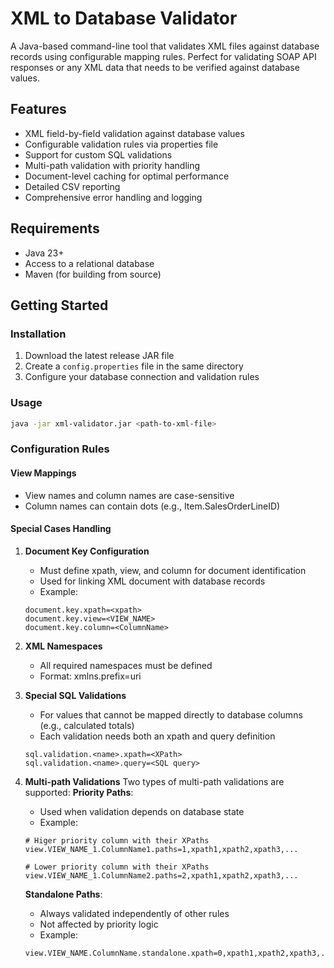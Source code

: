 # XML to Database Validator

A Java-based command-line tool that validates XML files against database records using configurable mapping rules. Perfect for validating SOAP API responses or any XML data that needs to be verified against database values.

## Features

* XML field-by-field validation against database values
* Configurable validation rules via properties file
* Support for custom SQL validations
* Multi-path validation with priority handling
* Document-level caching for optimal performance
* Detailed CSV reporting
* Comprehensive error handling and logging

## Requirements
* Java 23+
* Access to a relational database
* Maven (for building from source)

## Getting Started

### Installation

1. Download the latest release JAR file
2. Create a `config.properties` file in the same directory
3. Configure your database connection and validation rules

### Usage

```bash
java -jar xml-validator.jar <path-to-xml-file>
```

### Configuration Rules

#### View Mappings
- View names and column names are case-sensitive
- Column names can contain dots (e.g., Item.SalesOrderLineID)

#### Special Cases Handling
1. **Document Key Configuration**
   - Must define xpath, view, and column for document identification
   - Used for linking XML document with database records
   - Example:
   ```properties
   document.key.xpath=<xpath>
   document.key.view=<VIEW_NAME>
   document.key.column=<ColumnName>
   ```
2. **XML Namespaces**
   - All required namespaces must be defined
   - Format: xmlns.prefix=uri

3. **Special SQL Validations**
   - For values that cannot be mapped directly to database columns (e.g., calculated totals)
   - Each validation needs both an xpath and query definition
   ```properties
   sql.validation.<name>.xpath=<XPath>
   sql.validation.<name>.query=<SQL query>
   ```

4. **Multi-path Validations**
   Two types of multi-path validations are supported:
   **Priority Paths**:
   - Used when validation depends on database state
   - Example:
     
   ```properties
   # Higer priority column with their XPaths
   view.VIEW_NAME_1.ColumnName1.paths=1,xpath1,xpath2,xpath3,...

   # Lower priority column with their XPaths
   view.VIEW_NAME_1.ColumnName2.paths=2,xpath1,xpath2,xpath3,...
   ```
   
   **Standalone Paths**:
   - Always validated independently of other rules
   - Not affected by priority logic
   - Example:
   ```properties
   view.VIEW_NAME.ColumnName.standalone.xpath=0,xpath1,xpath2,xpath3,...
   ```
   
